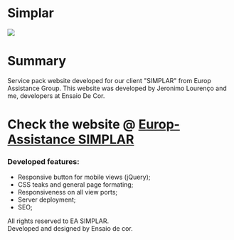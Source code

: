 # Simplar

<img src = "https://i.imgur.com/nbZ4tQP.png">

<h1> Summary </h1>

<p> Service pack website developed for our client "SIMPLAR" from Europ Assistance Group. This website was developed by Jeronimo Lourenço and me, developers at Ensaio De Cor. </p>

<h1> Check the website @ <a href="https://simplar.eap.pt/"> Europ-Assistance SIMPLAR </a>  </h1>

<h3> Developed features: </h3>
<ul>
  <li> Responsive button for mobile views (jQuery); </li> 
  <li> CSS teaks and general page formating; </li>
  <li> Responsiveness on all view ports; </li>
  <li> Server deployment; </li>
  <li> SEO; </li>
</ul>

<p> All rights reserved to EA SIMPLAR. <br/>
Developed and designed by Ensaio de cor. </p>
